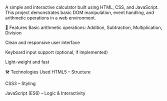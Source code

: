 A simple and interactive calculator built using HTML, CSS, and JavaScript. This project demonstrates basic DOM manipulation, event handling, and arithmetic operations in a web environment.

🔢 Features
Basic arithmetic operations: Addition, Subtraction, Multiplication, Division

Clean and responsive user interface

Keyboard input support (optional, if implemented)

Light-weight and fast

🛠️ Technologies Used
HTML5 – Structure

CSS3 – Styling

JavaScript (ES6) – Logic & Interactivity
